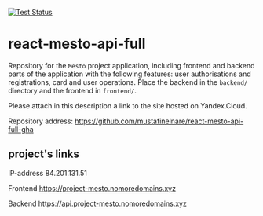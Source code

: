 [![Test Status](../../actions/workflows/tests.yml/badge.svg)](../../actions/workflows/tests.yml)

# react-mesto-api-full
Repository for the `Mesto` project application, including frontend and backend parts of the application with the following features: user authorisations and registrations, card and user operations. Place the backend in the `backend/` directory and the frontend in `frontend/`. 
  
Please attach in this description a link to the site hosted on Yandex.Cloud.

Repository address: https://github.com/mustafinelnare/react-mesto-api-full-gha

## project's links

IP-address 84.201.131.51

Frontend https://project-mesto.nomoredomains.xyz

Backend https://api.project-mesto.nomoredomains.xyz
